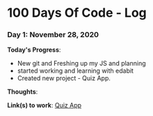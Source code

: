 # 100 Days Of Code - Log


### Day 1: November 28, 2020

**Today's Progress**: 
- New git and Freshing up my JS and planning
- started working and learning with edabit
- Created new project - Quiz App.

**Thoughts**: 

**Link(s) to work**: [Quiz App](https://github.com/itay1313/100-days-of-code/tree/itay_100)

